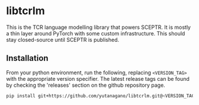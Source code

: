 # libtcrlm

This is the TCR language modelling library that powers SCEPTR.
It is mostly a thin layer around PyTorch with some custom infrastructure.
This should stay closed-source until SCEPTR is published.

## Installation

From your python environment, run the following, replacing `<VERSION_TAG>` with the appropriate version specifier.
The latest release tags can be found by checking the 'releases' section on the github repository page.

```bash
pip install git+https://github.com/yutanagano/libtcrlm.git@<VERSION_TAG>
```
